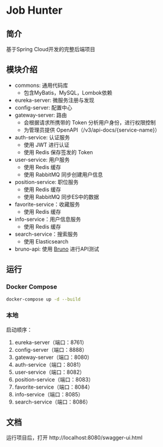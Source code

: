 # Job Hunter

## 简介

基于Spring Cloud开发的完整后端项目

## 模块介绍

- commons: 通用代码库
  - 包含MyBatis，MySQL，Lombok依赖
- eureka-server: 微服务注册与发现
- config-server: 配置中心
- gateway-server: 路由
  - 会根据请求所携带的 Token 分析用户身份，进行权限控制
  - 为管理员提供 OpenAPI（/v3/api-docs/{service-name}）
- auth-service: 认证服务
  - 使用 JWT 进行认证
  - 使用 Redis 保存签发的 Token
- user-service: 用户服务
  - 使用 Redis 缓存
  - 使用 RabbitMQ 同步创建用户信息
- position-service: 职位服务
  - 使用 Redis 缓存
  - 使用 RabbitMQ 同步ES中的数据
- favorite-service：收藏服务
  - 使用 Redis 缓存
- info-service：用户信息服务
  - 使用 Redis 缓存
- search-service：搜索服务
  - 使用 Elasticsearch
- bruno-api: 使用 [Bruno](https://www.usebruno.com/) 进行API测试

## 运行

### Docker Compose

```bash
docker-compose up -d --build
```

### 本地

启动顺序：
1. eureka-server（端口：8761）
2. config-server（端口：8888）
3. gateway-server（端口：8080）
4. auth-service（端口：8081）
5. user-service（端口：8082）
6. position-service（端口：8083）
7. favorite-service（端口：8084）
8. info-service（端口：8085）
9. search-service（端口：8086）

## 文档

运行项目后，打开 http://localhost:8080/swagger-ui.html